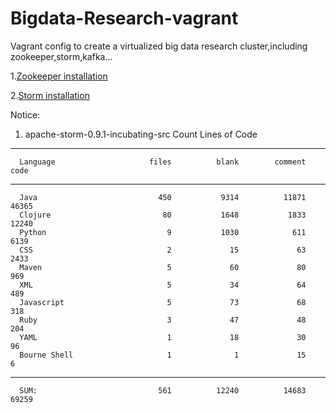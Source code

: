 Bigdata-Research-vagrant
=============

Vagrant config to create a virtualized big data research cluster,including zookeeper,storm,kafka...

1.[Zookeeper installation](http://zookeeper.apache.org/doc/r3.4.6/zookeeperStarted.html#sc_Download)

2.[Storm installation](http://storm.incubator.apache.org/documentation/Setting-up-a-Storm-cluster.html)



Notice:

1. apache-storm-0.9.1-incubating-src Count Lines of Code
****
      Language                     files          blank        comment           code
****
      Java                           450           9314          11871          46365
      Clojure                         80           1648           1833          12240
      Python                           9           1030            611           6139
      CSS                              2             15             63           2433
      Maven                            5             60             80            969
      XML                              5             34             64            489
      Javascript                       5             73             68            318
      Ruby                             3             47             48            204
      YAML                             1             18             30             96
      Bourne Shell                     1              1             15              6
****
      SUM:                           561          12240          14683          69259
  


